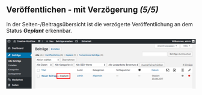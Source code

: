 ## Veröffentlichen - mit Verzögerung *(5/5)*

In der Seiten-/Beitragsübersicht ist die verzögerte Veröffentlichung an dem Status _**Geplant**_ erkennbar.

![image](./assets/delayed_overview.jpg)
